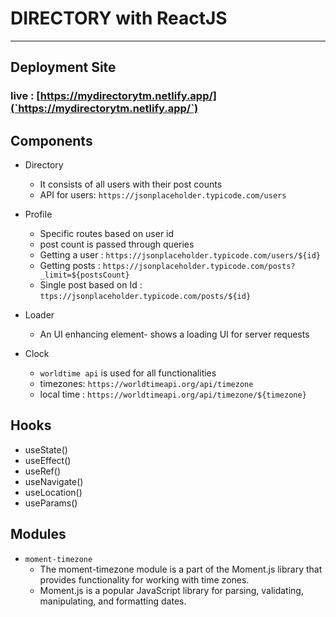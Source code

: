 # DIRECTORY with ReactJS
-------------------------------
## Deployment Site
### live : [https://mydirectorytm.netlify.app/](`https://mydirectorytm.netlify.app/`)
## Components
- Directory
  - It consists of all users with their post counts
  - API for users: `https://jsonplaceholder.typicode.com/users`
  
- Profile
  - Specific routes based on user id
  - post count is passed through queries
  - Getting a user : `https://jsonplaceholder.typicode.com/users/${id}`
  - Getting posts : `https://jsonplaceholder.typicode.com/posts?_limit=${postsCount}`
  - Single post based on Id : `ttps://jsonplaceholder.typicode.com/posts/${id}`

- Loader
  - An UI enhancing element- shows a loading UI for server requests
  
- Clock
  - `worldtime api` is used for all functionalities
  - timezones: `https://worldtimeapi.org/api/timezone`
  - local time : `https://worldtimeapi.org/api/timezone/${timezone}`
  
## Hooks
- useState()
- useEffect()
- useRef()
- useNavigate()
- useLocation()
- useParams()

## Modules
- `moment-timezone`  
  - The moment-timezone module is a part of the Moment.js library that provides functionality for working with time zones. 
  - Moment.js is a popular JavaScript library for parsing, validating, manipulating, and formatting dates. 
